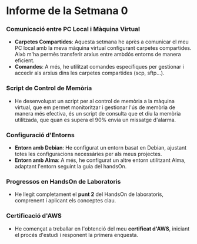 # Informe de la Setmana 0

### Comunicació entre PC Local i Màquina Virtual

- **Carpetes Compartides**: Aquesta setmana he après a comunicar el meu PC local amb la meva màquina virtual configurant carpetes compartides. Això m'ha permès transferir arxius entre ambdós entorns de manera eficient.
- **Comandes**: A més, he utilitzat comandes específiques per gestionar i accedir als arxius dins les carpetes compartides (scp, sftp...).

### Script de Control de Memòria

- He desenvolupat un script per al control de memòria a la màquina virtual, que em permet monitoritzar i gestionar l'ús de memòria de manera més efectiva, és un script de consulta que et diu la memòria utilitzada, que quan es supera el 90% envia un missatge d'alarma.

### Configuració d'Entorns

- **Entorn amb Debian**: He configurat un entorn basat en Debian, ajustant totes les configuracions necessàries per als meus projectes.
- **Entorn amb Alma**: A més, he configurat un altre entorn utilitzant Alma, adaptant l'entorn seguint la guia del handsOn.

### Progressos en HandsOn de Laboratoris

- He llegit completament el **punt 2** del HandsOn de laboratoris, comprenent i aplicant els conceptes clau.

### Certificació d'AWS

- He començat a treballar en l'obtenció del meu **certificat d'AWS**, iniciant el procés d'estudi i responent la primera enquesta.
